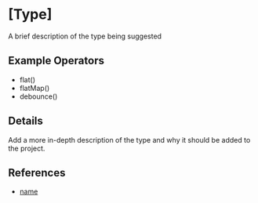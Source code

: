 # [Type]

A brief description of the type being suggested

## Example Operators

- flat()
- flatMap()
- debounce()

## Details

Add a more in-depth description of the type and why it should be added to the project.

## References

 - [name](href)

